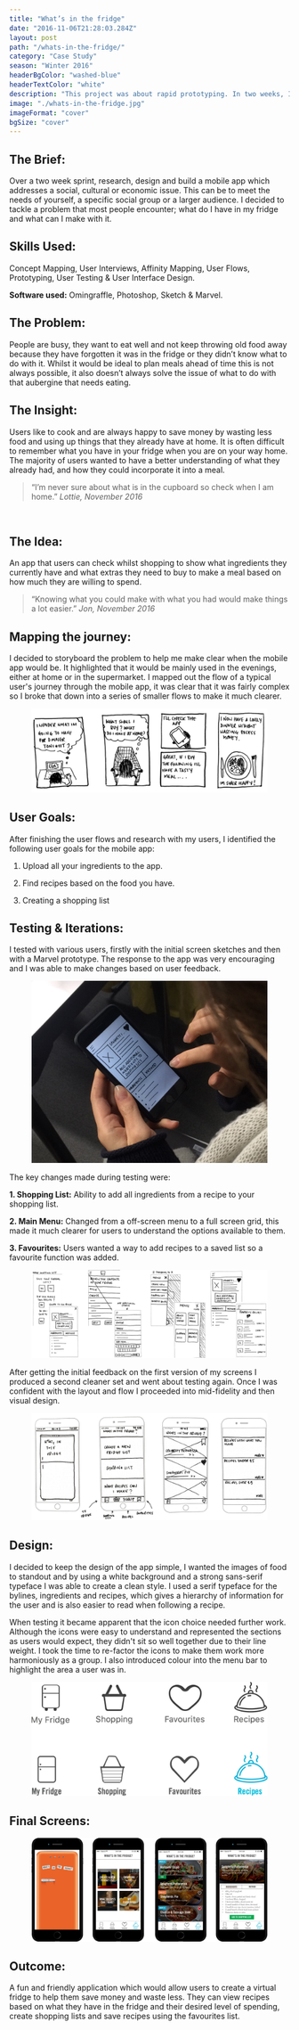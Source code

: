 ```yaml
---
title: "What’s in the fridge"
date: "2016-11-06T21:28:03.284Z"
layout: post
path: "/whats-in-the-fridge/"
category: "Case Study"
season: "Winter 2016"
headerBgColor: "washed-blue"
headerTextColor: "white"
description: "This project was about rapid prototyping. In two weeks, I researched, sketched, wire-framed and prototyped a mobile application to help people to keep track of what they had in the fridge and the meals they could make within certain budgets."
image: "./whats-in-the-fridge.jpg"
imageFormat: "cover"
bgSize: "cover"
---
```


<div class="f4 measure-wide center">

<h2 class="orange fw6">The Brief:</h2>
Over a two week sprint, research, design and build a mobile app which addresses a social, cultural or economic issue. This can be to meet the needs of yourself, a specific social group or a larger audience. I decided to tackle a problem that most people encounter; what do I have in my fridge and what can I make with it.

<h2 class="orange fw6">Skills Used:</h2>
Concept Mapping, User Interviews, Affinity Mapping, User Flows, Prototyping, User Testing & User Interface Design.

**Software used:** Omingraffle, Photoshop, Sketch & Marvel.

<h2 class="orange fw6">The Problem:</h2>
People are busy, they want to eat well and not keep throwing old food away because they have forgotten it was in the fridge or they didn’t know what to do with it. Whilst it would be ideal to plan meals ahead of time this is not always possible, it also doesn’t always solve the issue of what to do with that aubergine that needs eating.


<h2 class="orange fw6">The Insight:</h2>Users like to cook and are always happy to save money by wasting less food and using up things that they already have at home. It is often difficult to remember what you have in your fridge when you are on your way home. The majority of users wanted to have a better understanding of what they already had, and how they could incorporate it into a meal.

</div>

<blockquote class="f2 measure-narrow center lh-title i mid-gray bl bw2 pl4 border-box b--orange">“I’m never sure about what is in the cupboard so check when I am home.” <cite class="f6 db mt3 fs-normal orange">Lottie, November 2016</cite></blockquote>

<div class="f4 measure-wide center">

 <h2 class="orange fw6">The Idea:</h2>
An app that users can check whilst shopping to show what ingredients they currently have and what extras they need to buy to make a meal based on how much they are willing to spend.

</div>

<blockquote class="f2 measure-narrow center lh-title i mid-gray bl bw2 pl4 border-box b--orange">“Knowing what you could make with what you had would make things a lot easier.” <cite class="f6 db mt3 fs-normal orange">Jon, November 2016</cite></blockquote>


<div class="f4 measure-wide center">
<h2 class="orange fw6">Mapping the journey:</h2>
I decided to storyboard the problem to help me make clear when the mobile app would be. It highlighted that it would be mainly used in the evenings, either at home or in the supermarket.
I mapped out the flow of a typical user's journey through the mobile app, it was clear that it was fairly complex so I broke that down into a series of smaller flows to make it much clearer.

<figure class="mh0 mv3">
  <img class="border-box" src="./fridge-storyboard.jpg" alt="Competitive Analysis" />
</figure>

</div>



<div class="f4 measure-wide center">
<h2 class="orange fw6">User Goals:</h2>
After finishing the user flows and research with my users, I identified the following user goals for the mobile app:

1. Upload all your ingredients to the app.

2. Find recipes based on the food you have.

3. Creating a shopping list  

<h2 class="orange fw6">Testing & Iterations:</h2>


I tested with various users, firstly with the initial screen sketches and then with a Marvel prototype. The response to the app was very encouraging and I was able to make changes based on user feedback. 

<figure class="mh0 mv3">
  <img class="border-box" src="./fridge-testing-hands.jpg" alt="User Testing" />
</figure>

The key changes made during testing were:

**1. Shopping List:** Ability to add all ingredients from a recipe to your shopping list.

**2. Main Menu:** Changed from a off-screen menu to a full screen grid, this made it much clearer for users to understand the options available to them.

**3. Favourites:** Users wanted a way to add recipes to a saved list so a favourite function was added.

</div>

<figure class="mh0 mv6">
  <img class="border-box" src="./fridge-iterations.jpg" alt="Competitive Analysis" />
</figure>

<div class="f4 measure-wide center">
After getting the initial feedback on the first version of my screens I produced a second cleaner set and went about testing again. Once I was confident with the layout and flow I proceeded into mid-fidelity and then visual design.

<figure class="mh0 mv3">
  <img class="border-box" src="./fridge-initial-screens.jpg" alt="Competitive Analysis" />
</figure>

<h2 class="orange fw6">Design:</h2>
I decided to keep the design of the app simple, I wanted the images of food to standout and by using a white background and a strong sans-serif typeface I was able to create a clean style. I used a serif typeface for the bylines, ingredients and recipes, which gives a hierarchy of information for the user and is also easier to read when following a recipe. 

When testing it became apparent that the icon choice needed further work. Although the icons were easy to understand and represented the sections as users would expect, they didn't sit so well together due to their line weight. I took the time to re-factor the icons to make them work more harmoniously as a group. I also introduced colour into the menu bar to highlight the area a user was in. 

<figure class="mh0 mv3">
  <img class="border-box" src="./fridge-icons.jpg" alt="Competitive Analysis" />
</figure>

<h2 class="orange fw6">Final Screens:</h2>

</div>
<figure class="mh0 mv6">
  <img class="border-box" src="./fridge-final-screens.jpg" alt="Competitive Analysis" />
</figure>

<div class="f4 measure-wide center">
<h2 class="orange fw6">Outcome:</h2>
A fun and friendly application which would allow users to create a virtual fridge to help them save money and waste less. They can view recipes based on what they have in the fridge and their desired level of spending, create shopping lists and save recipes using the favourites list. 

